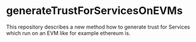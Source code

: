 # generateTrustForServicesOnEVMs
This repository describes a new method how to generate trust for Services which run on an EVM like for example ethereum is.

